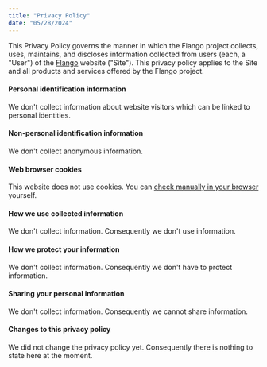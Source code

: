 ```yaml
---
title: "Privacy Policy"
date: "05/28/2024"
---
```


This Privacy Policy governs the manner in which the Flango project collects, uses, maintains, and discloses information collected from users (each, a "User") of the [Flango](https://flango-dev.github.io) website ("Site"). This privacy policy applies to the Site and all products and services offered by the Flango project.

#### Personal identification information
We don't collect information about website visitors which can be linked to personal identities.

#### Non-personal identification information
We don't collect anonymous information.

#### Web browser cookies
This website does not use cookies.
You can [check manually in your browser](https://www.cookieyes.com/blog/how-to-check-cookies-on-your-website-manually/) yourself.

#### How we use collected information
We don't collect information. Consequently we don't use information.

#### How we protect your information
We don't collect information. Consequently we don't have to protect information.

#### Sharing your personal information
We don't collect information. Consequently we cannot share information.

#### Changes to this privacy policy
We did not change the privacy policy yet. Consequently there is nothing to state here at the moment.
